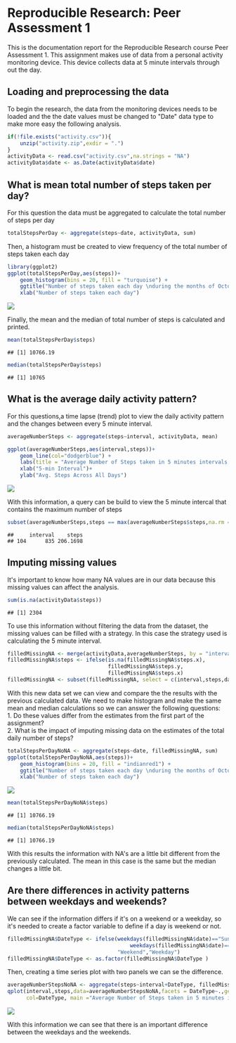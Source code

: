 # Reproducible Research: Peer Assessment 1

This is the documentation report for the Reproducible Research course Peer Assessment 1. This assignment makes use of data from a personal activity monitoring device. This device collects data at 5 minute intervals through out   the day.

## Loading and preprocessing the data

To begin the research, the data from the monitoring devices needs to be loaded and the the date values must be changed to "Date" data type to make more easy the following analysis.

```r
if(!file.exists("activity.csv")){
    unzip("activity.zip",exdir = ".")
}
activityData <- read.csv("activity.csv",na.strings = "NA")
activityData$date <- as.Date(activityData$date)
```

## What is mean total number of steps taken per day?

For this question the data must be aggregated to calculate the total number of steps per day

```r
totalStepsPerDay <- aggregate(steps~date, activityData, sum)
```

Then, a histogram must be created to view frequency of the total number of steps taken each day

```r
library(ggplot2)
ggplot(totalStepsPerDay,aes(steps))+
    geom_histogram(bins = 20, fill = "turquoise") +
    ggtitle("Number of steps taken each day \nduring the months of October and November, 2012")+
    xlab("Number of steps taken each day")
```

<img src="PA1_template_files/figure-html/HistogramSteps-1.png" style="display: block; margin: auto;" />

Finally, the mean and the median of total number of steps is calculated and printed.

```r
mean(totalStepsPerDay$steps)
```

```
## [1] 10766.19
```

```r
median(totalStepsPerDay$steps)
```

```
## [1] 10765
```


## What is the average daily activity pattern?

For this questions,a time lapse (trend) plot to view the daily activity pattern and the changes between every 5 minute interval. 

```r
averageNumberSteps <- aggregate(steps~interval, activityData, mean)

ggplot(averageNumberSteps,aes(interval,steps))+
    geom_line(col="dodgerblue") + 
    labs(title = "Average Number of Steps taken in 5 minutes intervals \nduring the months of October and November, 2012")+
    xlab("5-min Interval")+
    ylab("Avg. Steps Across All Days")
```

<img src="PA1_template_files/figure-html/TrendPlot-1.png" style="display: block; margin: auto;" />


With this information, a query can be build to view the 5 minute intercal that contains the maximum number of steps

```r
subset(averageNumberSteps,steps == max(averageNumberSteps$steps,na.rm = TRUE))
```

```
##     interval    steps
## 104      835 206.1698
```


## Imputing missing values

It's important to know how many NA values are in our data because this missing values can affect the analysis.

```r
sum(is.na(activityData$steps))
```

```
## [1] 2304
```

To use this information without filtering the data from the dataset, the missing values can be filled with a strategy. In this case the strategy used is calculating the 5 minute interval.

```r
filledMissingNA <- merge(activityData,averageNumberSteps, by = "interval")
filledMissingNA$steps <- ifelse(is.na(filledMissingNA$steps.x),
                                filledMissingNA$steps.y,
                                filledMissingNA$steps.x)
filledMissingNA <- subset(filledMissingNA, select = c(interval,steps,date))
```

With this new data set we can view and compare the the results with the previous calculated data. We need to make histogram and make the same mean and median calculations so we can answer the following questions:
<br> 1. Do these values differ from the estimates from the first part of the assignment?
<br> 2. What is the impact of imputing missing data on the estimates of the total daily number of steps?

```r
totalStepsPerDayNoNA <- aggregate(steps~date, filledMissingNA, sum)
ggplot(totalStepsPerDayNoNA,aes(steps))+
    geom_histogram(bins = 20, fill = "indianred1") +
    ggtitle("Number of steps taken each day \nduring the months of October and November, 2012")+
    xlab("Number of steps taken each day")
```

<img src="PA1_template_files/figure-html/filledHistogram-1.png" style="display: block; margin: auto;" />

```r
mean(totalStepsPerDayNoNA$steps)
```

```
## [1] 10766.19
```

```r
median(totalStepsPerDayNoNA$steps)
```

```
## [1] 10766.19
```

With this results the information with NA's are a little bit different from the previously calculated. The mean in this case is the same but the median changes a little bit.

## Are there differences in activity patterns between weekdays and weekends?

We can see if the information differs if it's on a weekend or a weekday, so it's needed to create a factor variable to define if a day is weekend or not.

```r
filledMissingNA$DateType <- ifelse(weekdays(filledMissingNA$date)=="Sunday"|
                                       weekdays(filledMissingNA$date)=="Saturday",
                                   "Weekend","Weekday")
filledMissingNA$DateType <- as.factor(filledMissingNA$DateType )
```

Then, creating a time series plot with two panels we can se the difference.

```r
averageNumberStepsNoNA <- aggregate(steps~interval+DateType, filledMissingNA, mean)
qplot(interval,steps,data=averageNumberStepsNoNA,facets = DateType~.,geom = "line",
      col=DateType, main ="Average Number of Steps taken in 5 minutes intervals \nduring the months of October and November, 2012 by date type")
```

<img src="PA1_template_files/figure-html/PanelPlot-1.png" style="display: block; margin: auto;" />

With this information we can see that there is an important difference between the weekdays and the weekends.
